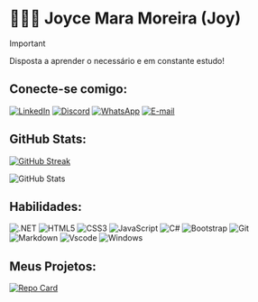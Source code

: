 # 👩🏻‍💻 Joyce Mara Moreira (Joy)

> [!IMPORTANT]
> Disposta a aprender o necessário e em constante estudo!

## Conecte-se comigo:
[![LinkedIn](https://img.shields.io/badge/LinkedIn-0077B5?style=for-the-badge&logo=linkedin&logoColor=white)](https://www.linkedin.com/in/joyce-mara-m/)  [![Discord](https://img.shields.io/badge/Discord-7289DA?style=for-the-badge&logo=discord&logoColor=white)](https://discord.com/channels/@joyismara/) [![WhatsApp](https://img.shields.io/badge/WhatsApp-25D366?style=for-the-badge&logo=whatsapp&logoColor=white)](https://wa.me/5531983629708) [![E-mail](https://img.shields.io/badge/-Email-000?style=for-the-badge&logo=microsoft-outlook&logoColor=007BFF)](mailto:joycemara.m@hotmail.com)

## GitHub Stats:
[![GitHub Streak](https://streak-stats.demolab.com/?user=joycemara&theme=bear&background=000&border=30A3DC&dates=FFF&card_width=466)](https://git.io/streak-stats)

![GitHub Stats](https://github-readme-stats.vercel.app/api?username=joycemara&theme=transparent&bg_color=000&border_color=30A3DC&show_icons=true&icon_color=30A3DC&title_color=E94D5F&text_color=FFF&hide_title=true&hide=stars)

## Habilidades:
![.NET](https://img.shields.io/badge/.NET-5C2D91?style=for-the-badge&logo=.net&logoColor=white)   ![HTML5](https://img.shields.io/badge/HTML5-E34F26?style=for-the-badge&logo=html5&logoColor=white) 	  ![CSS3](https://img.shields.io/badge/CSS3-1572B6?style=for-the-badge&logo=css3&logoColor=white)   ![JavaScript](https://img.shields.io/badge/JavaScript-F7DF1E?style=for-the-badge&logo=javascript&logoColor=black)   ![C#](https://img.shields.io/badge/C%23-239120?style=for-the-badge&logo=c-sharp&logoColor=white)   ![Bootstrap](https://img.shields.io/badge/-boostrap-0D1117?style=for-the-badge&logo=bootstrap&labelColor=0D1117) ![Git](https://img.shields.io/badge/GIT-E44C30?style=for-the-badge&logo=git&logoColor=white)   ![Markdown](https://img.shields.io/badge/Markdown-000?style=for-the-badge&logo=markdown)   ![Vscode](https://img.shields.io/badge/Vscode-007ACC?style=for-the-badge&logo=visual-studio-code&logoColor=white) ![Windows](https://img.shields.io/badge/Windows-000?style=for-the-badge&logo=windows&logoColor=2CA5E0)   

## Meus Projetos:

[![Repo Card](https://github-readme-stats.vercel.app/api/pin/?username=SEUUSERNAME&repo=SEUREPOSITORIO&bg_color=000&border_color=30A3DC&show_icons=true&icon_color=30A3DC&title_color=E94D5F&text_color=FFF)](https://github.com/joycemara/dio-resumos-git-e-github)
